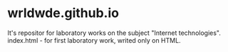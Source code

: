 # wrldwde.github.io
It's repositor for laboratory works on the subject "Internet technologies".
index.html - for first laboratory work, writed only on HTML.
